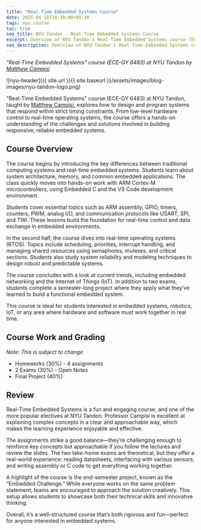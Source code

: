 ```yaml
---
title: "Real-Time Embedded Systems Course"
date: 2025-04-18T18:30:00+05:30
tags: nyu course
toc: true
seo_title: NYU Tandon - Real-Time Embedded Systems Course
excerpt: Overview of NYU Tandon's Real-Time Embedded Systems course (ECE-GY 6483) by Matthew Campisi
seo_description: Overview of NYU Tandon's Real-Time Embedded Systems course (ECE-GY 6483) by Matthew Campisi
---
```


*"Real-Time Embedded Systems" course (ECE-GY 6483) at NYU Tandon by [Matthew Campisi](https://engineering.nyu.edu/faculty/matthew-campisi)*

![nyu-header]({{ site.url }}{{ site.baseurl }}/assets/images/blog-images/nyu-tandon-logo.png)

"Real-Time Embedded Systems" course (ECE-GY 6483) at NYU Tandon, taught by [Matthew Campisi](https://engineering.nyu.edu/faculty/matthew-campisi), explores how to design and program systems that respond within strict timing constraints. From low-level hardware control to real-time operating systems, the course offers a hands-on understanding of the challenges and solutions involved in building responsive, reliable embedded systems.

## Course Overview

The course begins by introducing the key differences between traditional computing systems and real-time embedded systems. Students learn about system architecture, memory, and common embedded applications. The class quickly moves into hands-on work with ARM Cortex-M microcontrollers, using Embedded C and the VS Code development environment.

Students cover essential topics such as ARM assembly, GPIO, timers, counters, PWM, analog I/O, and communication protocols like USART, SPI, and TWI. These lessons build the foundation for real-time control and data exchange in embedded environments.

In the second half, the course dives into real-time operating systems (RTOS). Topics include scheduling, priorities, interrupt handling, and managing shared resources using semaphores, mutexes, and critical sections. Students also study system reliability and modeling techniques to design robust and predictable systems.

The course concludes with a look at current trends, including embedded networking and the Internet of Things (IoT). In addition to two exams, students complete a semester-long project where they apply what they’ve learned to build a functional embedded system.

This course is ideal for students interested in embedded systems, robotics, IoT, or any area where hardware and software must work together in real time.

## Course Work and Grading

_Note: This is subject to change_

- Homeworks (30%) - 4 assignments
- 2 Exams (30%) - Open Notes
- Final Project (40%)

## Review

Real-Time Embedded Systems is a fun and engaging course, and one of the more popular electives at NYU Tandon. Professor Campisi is excellent at explaining complex concepts in a clear and approachable way, which makes the learning experience enjoyable and effective.

The assignments strike a good balance—they’re challenging enough to reinforce key concepts but approachable if you follow the lectures and review the slides. The two take-home exams are theoretical, but they offer a real-world experience: reading datasheets, interfacing with various sensors, and writing assembly or C code to get everything working together.

A highlight of the course is the end-semester project, known as the “Embedded Challenge.” While everyone works on the same problem statement, teams are encouraged to approach the solution creatively. This setup allows students to showcase both their technical skills and innovative thinking.

Overall, it’s a well-structured course that’s both rigorous and fun—perfect for anyone interested in embedded systems.